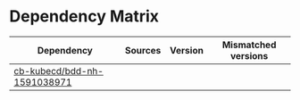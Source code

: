 # Dependency Matrix

Dependency | Sources | Version | Mismatched versions
---------- | ------- | ------- | -------------------
[cb-kubecd/bdd-nh-1591038971](https://github.com/cb-kubecd/bdd-nh-1591038971.git) |  | []() | 
